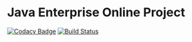 Java Enterprise Online Project
===============================

[![Codacy Badge](https://app.codacy.com/project/badge/Grade/a92abd44cb4146ab807e1c276ab617d7)](https://www.codacy.com/gh/Fotoochkarik/EDB/dashboard?utm_source=github.com&amp;utm_medium=referral&amp;utm_content=Fotoochkarik/EDB&amp;utm_campaign=Badge_Grade)
[![Build Status](https://travis-ci.com/Fotoochkarik/EDB.svg?branch=newBranch)](https://travis-ci.com/Fotoochkarik/EDB)